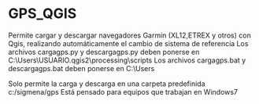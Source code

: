 # GPS_QGIS
Permite cargar y descargar navegadores Garmin (XL12,ETREX y otros) con Qgis, realizando automáticamente el cambio de sistema de referencia
Los archivos cargagps.py y descargagps.py deben ponerse en C:\Users\USUARIO\.qgis2\processing\scripts
Los archivos cargagps.bat y descargagps.bat deben ponerse en C:\Users

Solo permite la carga y descarga en una carpeta predefinida c:/sigmena/gps
Está pensado para equipos que trabajan en Windows7
